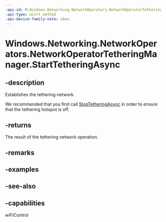 ```yaml
---
-api-id: M:Windows.Networking.NetworkOperators.NetworkOperatorTetheringManager.StartTetheringAsync
-api-type: winrt method
-api-device-family-note: xbox
---
```


<!-- Method syntax
public Windows.Foundation.IAsyncOperation<Windows.Networking.NetworkOperators.NetworkOperatorTetheringOperationResult> StartTetheringAsync()
-->

# Windows.Networking.NetworkOperators.NetworkOperatorTetheringManager.StartTetheringAsync

## -description
Establishes the tethering network.

We recommended that you first call [StopTetheringAsync](./networkoperatortetheringmanager_stoptetheringasync_1234797808.md) in order to ensure that the tethering hotspot is off.

## -returns
The result of the tethering network operation.

## -remarks

## -examples

## -see-also

## -capabilities
wiFiControl

